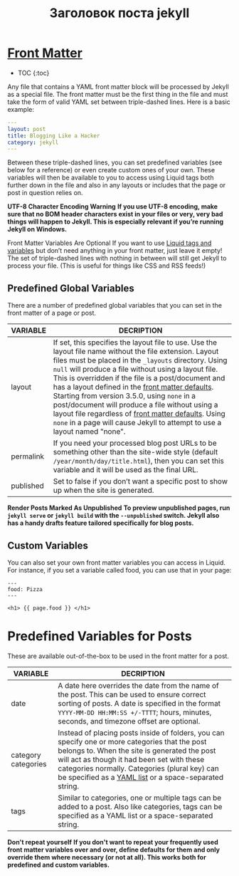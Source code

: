 ﻿---
title: Заголовок поста jekyll
---

# [Front Matter](https://jekyllrb.com/docs/front-matter/)

* TOC
{:toc}

Any file that contains a YAML front matter block will be processed by Jekyll as a special file. The front matter must be the first thing in the file and must take the form of valid YAML set between triple-dashed lines. Here is a basic example:

```yml
---
layout: post
title: Blogging Like a Hacker
category: jekyll
---
```

Between these triple-dashed lines, you can set predefined variables (see below for a reference) or even create custom ones of your own. These variables will then be available to you to access using Liquid tags both further down in the file and also in any layouts or includes that the page or post in question relies on.

**UTF-8 Character Encoding Warning**
**If you use UTF-8 encoding, make sure that no BOM header characters exist in your files or very, very bad things will happen to Jekyll. This is especially relevant if you’re running Jekyll on Windows.**

Front Matter Variables Are Optional
If you want to use [Liquid tags and variables](https://jekyllrb.com/docs/variables/)  but don’t need anything in your front matter, just leave it empty! The set of triple-dashed lines with nothing in between will still get Jekyll to process your file. (This is useful for things like CSS and RSS feeds!)

## Predefined Global Variables

There are a number of predefined global variables that you can set in the front matter of a page or post.

|VARIABLE|DECRIPTION|
|--------------|------------------------------------|
|layout| If set, this specifies the layout file to use. Use the layout file name without the file extension. Layout files must be placed in the `_layouts` directory. Using `null` will produce a file without using a layout file. This is overridden if the file is a post/document and has a layout defined in the [front matter defaults](https://jekyllrb.com/docs/configuration/front-matter-defaults/). Starting from version 3.5.0, using `none` in a post/document will produce a file without using a layout file regardless of [front matter defaults](https://jekyllrb.com/docs/configuration/front-matter-defaults/). Using `none` in a page will cause Jekyll to attempt to use a layout named "none".|
|permalink| If you need your processed blog post URLs to be something other than the site-wide style (default `/year/month/day/title.html`), then you can set this variable and it will be used as the final URL.|
|published| Set to false if you don’t want a specific post to show up when the site is generated.|

**Render Posts Marked As Unpublished**
**To preview unpublished pages, run `jekyll serve` or `jekyll build` with the `--unpublished` switch. Jekyll also has a handy drafts feature tailored specifically for blog posts.**

## Custom Variables

You can also set your own front matter variables you can access in Liquid. For instance, if you set a variable called food, you can use that in your page:

```
---
food: Pizza
---

<h1> {{ page.food }} </h1>
```

# Predefined Variables for Posts

These are available out-of-the-box to be used in the front matter for a post.

|VARIABLE      |DECRIPTION                          |
|--------------|------------------------------------|
|date          |A date here overrides the date from the name of the post. This can be used to ensure correct sorting of posts. A date is specified in the format `YYYY-MM-DD HH:MM:SS +/-TTTT`; hours, minutes, seconds, and timezone offset are optional.|
|category categories|Instead of placing posts inside of folders, you can specify one or more categories that the post belongs to. When the site is generated the post will act as though it had been set with these categories normally. Categories (plural key) can be specified as a [YAML list](https://en.wikipedia.org/wiki/YAML#Basic_components) or a space-separated string.|
|tags          |Similar to categories, one or multiple tags can be added to a post. Also like categories, tags can be specified as a YAML list or a space-separated string.|

**Don't repeat yourself**
**If you don't want to repeat your frequently used front matter variables over and over, define defaults for them and only override them where necessary (or not at all). This works both for predefined and custom variables.**







